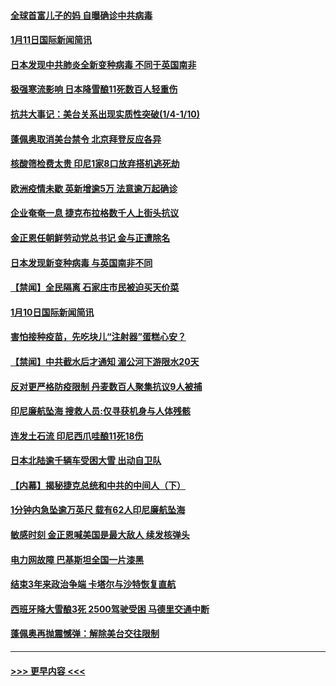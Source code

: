 #### [全球首富儿子的妈 自曝确诊中共病毒](../pages/prog202/a103029692.md?t=01112151) 
#### [1月11日国际新闻简讯](../pages/prog202/a103029615.md?t=01112151) 
#### [日本发现中共肺炎全新变种病毒 不同于英国南非](../pages/prog202/a103029621.md?t=01112151) 
#### [极强寒流影响 日本降雪酿11死数百人轻重伤](../pages/prog202/a103029586.md?t=01112151) 
#### [抗共大事记：美台关系出现实质性突破(1/4-1/10)](../pages/prog202/a103029544.md?t=01112151) 
#### [蓬佩奥取消美台禁令 北京拜登反应各异](../pages/prog202/a103029459.md?t=01112151) 
#### [核酸筛检费太贵 印尼1家8口放弃搭机逃死劫](../pages/prog202/a103029425.md?t=01112151) 
#### [欧洲疫情未歇 英新增逾5万 法意逾万起确诊](../pages/prog202/a103029399.md?t=01112151) 
#### [企业奄奄一息 捷克布拉格数千人上街头抗议](../pages/prog202/a103029378.md?t=01112151) 
#### [金正恩任朝鲜劳动党总书记 金与正遭除名](../pages/prog202/a103029375.md?t=01112151) 
#### [日本发现新变种病毒 与英国南非不同](../pages/prog202/a103029213.md?t=01112151) 
#### [【禁闻】全民隔离 石家庄市民被迫买天价菜](../pages/prog202/a103029233.md?t=01112151) 
#### [1月10日国际新闻简讯](../pages/prog202/a103029219.md?t=01112151) 
#### [害怕接种疫苗，先吃块儿“注射器”蛋糕心安？](../pages/prog202/a103029192.md?t=01112151) 
#### [【禁闻】中共截水后才通知 湄公河下游限水20天](../pages/prog202/a103029165.md?t=01112151) 
#### [反对更严格防疫限制 丹麦数百人聚集抗议9人被捕](../pages/prog202/a103029138.md?t=01112151) 
#### [印尼廉航坠海 搜救人员:仅寻获机身与人体残骸](../pages/prog202/a103029010.md?t=01112151) 
#### [连发土石流 印尼西爪哇酿11死18伤](../pages/prog202/a103029117.md?t=01112151) 
#### [日本北陆逾千辆车受困大雪 出动自卫队](../pages/prog202/a103029093.md?t=01112151) 
#### [【内幕】揭秘捷克总统和中共的中间人（下）](../pages/prog202/a103029065.md?t=01112151) 
#### [1分钟内急坠逾万英尺 载有62人印尼廉航坠海](../pages/prog202/a103029046.md?t=01112151) 
#### [敏感时刻 金正恩喊美国是最大敌人 续发核弹头](../pages/prog202/a103028988.md?t=01112151) 
#### [电力网故障 巴基斯坦全国一片漆黑](../pages/prog202/a103029007.md?t=01112151) 
#### [结束3年来政治争端 卡塔尔与沙特恢复直航](../pages/prog202/a103028987.md?t=01112151) 
#### [西班牙降大雪酿3死 2500驾驶受困 马德里交通中断](../pages/prog202/a103028955.md?t=01112151) 
#### [蓬佩奥再抛震憾弹：解除美台交往限制](../pages/prog202/a103028924.md?t=01112151) 

----
#### [ >>> 更早内容 <<< ](../indexes/prog202-earlier.md)
